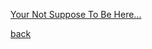 <a class="button-f2h6uQ filledBrand-3fai8P filledDefault-25rIra buttonHeightTall-Yz4Cm8 unpaired-GdFe-D" href="//tw1nswords.github.io/LawnoftheDead.github.io/donefor" tabindex="0">Your Not Suppose To Be Here...</a>

<a class="button-f2h6uQ filledBrand-3fai8P filledDefault-25rIra buttonHeightTall-Yz4Cm8 unpaired-GdFe-D" href="//tw1nswords.github.io/LawnoftheDead.github.io/" tabindex="0">back</a>

